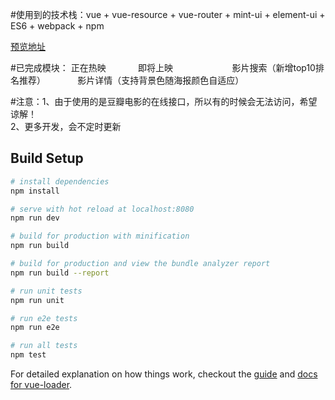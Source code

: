 #使用到的技术栈：vue + vue-resource + vue-router + mint-ui + element-ui + ES6 + webpack + npm

[预览地址](https://lxy0611.github.io/orangeFilm_demo/)

#已完成模块：
            正在热映
            
            即将上映
            
            影片搜索（新增top10排名推荐）
            
            影片详情（支持背景色随海报颜色自适应）
            

#注意：1、由于使用的是豆瓣电影的在线接口，所以有的时候会无法访问，希望谅解！
      
       2、更多开发，会不定时更新

## Build Setup

``` bash
# install dependencies
npm install

# serve with hot reload at localhost:8080
npm run dev

# build for production with minification
npm run build

# build for production and view the bundle analyzer report
npm run build --report

# run unit tests
npm run unit

# run e2e tests
npm run e2e

# run all tests
npm test
```

For detailed explanation on how things work, checkout the [guide](http://vuejs-templates.github.io/webpack/) and [docs for vue-loader](http://vuejs.github.io/vue-loader).
